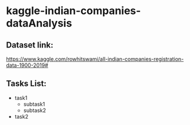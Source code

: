 # kaggle-indian-companies-dataAnalysis

## Dataset link: 
https://www.kaggle.com/rowhitswami/all-indian-companies-registration-data-1900-2019#

## Tasks List:
  - task1
    - subtask1
    - subtask2
  - task2
